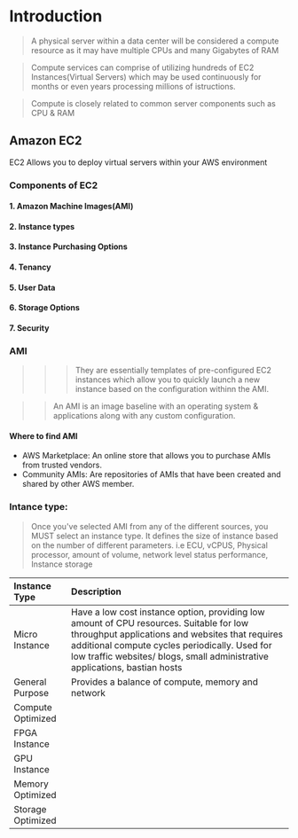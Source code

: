 # Introduction

>A physical server within a data center will be considered a compute resource as it may have multiple CPUs and many Gigabytes of RAM

>Compute services can comprise of utilizing hundreds of EC2 Instances(Virtual Servers) which may be used continuously for months or even years processing millions of istructions.

>Compute is closely related to common server components such as CPU & RAM

## Amazon EC2
EC2 Allows you to deploy virtual servers within your AWS environment
### Components of EC2
#### 1. Amazon Machine Images(AMI)
#### 2. Instance types
#### 3. Instance Purchasing Options
#### 4. Tenancy
#### 5. User Data
#### 6. Storage Options
#### 7. Security

### AMI
>>> They are essentially templates of pre-configured EC2 instances which allow you to quickly launch a new instance based on the configuration withinn the AMI.

>>An AMI is an image baseline with an operating system & applications along with any custom configuration.

#### Where to find AMI
- AWS Marketplace: An online store that allows you to purchase AMIs from trusted vendors.
- Community AMIs: Are repositories of AMIs that have been created and shared by other AWS member.

### Intance type:
> Once you've selected AMI from any of the different sources, you MUST select an instance type.
> It defines the size of instance based on the number of different parameters.  i.e ECU, vCPUS, Physical processor, amount of volume, network level status performance, Instance storage

| Instance Type     | Description
| :---              |:---
| Micro Instance    | Have a low cost instance option, providing low amount of CPU resources. Suitable for low throughput applications and websites that requires additional compute cycles periodically. Used for low traffic websites/ blogs, small administrative applications, bastian hosts |
| General Purpose   | Provides a balance of compute, memory and network|
| Compute Optimized |
| FPGA Instance     |
| GPU Instance      |
| Memory Optimized  |
| Storage Optimized |